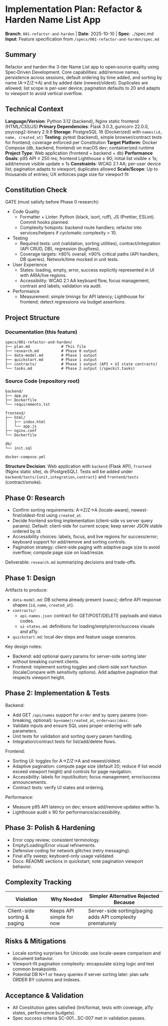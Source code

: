# Implementation Plan: Refactor & Harden Name List App

**Branch**: `001-refactor-and-harden` | **Date**: 2025-10-10 | **Spec**: ../spec.md
**Input**: Feature specification from `/specs/001-refactor-and-harden/spec.md`

## Summary

Refactor and harden the 3-tier Name List app to open‑source quality using Spec‑Driven Development. Core capabilities: add/remove names, persistence across sessions, default ordering by time added, and sorting by name (A→Z/Z→A) and by added date (newest/oldest). Duplicates are allowed; list scope is per-user device; pagination defaults to 20 and adapts to viewport to avoid vertical overflow.

## Technical Context

**Language/Version**: Python 3.12 (backend), Nginx static frontend (HTML/CSS/JS)
**Primary Dependencies**: Flask 3.0.3, gunicorn 22.0.0, psycopg2-binary 2.9.9
**Storage**: PostgreSQL 16 (Dockerized) with `names(id, name, created_at)`
**Testing**: pytest (backend), simple browser/contract tests for frontend; coverage enforced per Constitution
**Target Platform**: Docker Compose (db, backend, frontend) on macOS dev; containerized runtime
**Project Type**: Web application (frontend + backend + db)
**Performance Goals**: p95 API ≤ 250 ms; frontend Lighthouse ≥ 90; initial list visible ≤ 1s; add/remove visible update ≤ 1s
**Constraints**: WCAG 2.1 AA; per-user device list; pagination adapts to viewport; duplicates allowed
**Scale/Scope**: Up to thousands of entries; UX enforces page size for viewport fit

## Constitution Check

GATE (must satisfy before Phase 0 research):

- Code Quality
  - Formatter + Linter: Python (black, isort, ruff), JS (Prettier, ESLint). Commit hooks planned.
  - Complexity hotspots: backend route handlers; refactor into services/helpers if cyclomatic complexity > 10.
- Testing
  - Required tests: unit (validation, sorting utilities), contract/integration (API CRUD, DB), regression (bugfixes).
  - Coverage targets: ≥80% overall; ≥90% critical paths (API handlers, DB queries). Network/time mocked in unit tests.
- User Experience
  - States: loading, empty, error, success explicitly represented in UI with ARIA/live regions.
  - Accessibility: WCAG 2.1 AA keyboard flow, focus management, contrast and labels; validation via audit.
- Performance
  - Measurement: simple timings for API latency; Lighthouse for frontend; detect regressions via budget assertions.

## Project Structure

### Documentation (this feature)

```
specs/001-refactor-and-harden/
├── plan.md              # This file
├── research.md          # Phase 0 output
├── data-model.md        # Phase 1 output
├── quickstart.md        # Phase 1 output
├── contracts/           # Phase 1 output (API + UI state contracts)
└── tasks.md             # Phase 2 output (/speckit.tasks)
```

### Source Code (repository root)

```
backend/
├── app.py
├── Dockerfile
└── requirements.txt

frontend/
├── html/
│   ├── index.html
│   └── app.js
├── nginx.conf
└── Dockerfile

db/
└── init.sql

docker-compose.yml
```

**Structure Decision**: Web application with `backend` (Flask API), `frontend` (Nginx static site), `db` (PostgreSQL). Tests will be added under `backend/tests/{unit,integration,contract}` and `frontend/tests` (contract/smoke).

## Phase 0: Research

- Confirm sorting requirements: A→Z/Z→A (locale-aware), newest-first/oldest-first using `created_at`.
- Decide frontend sorting implementation (client-side vs server query params). Default: client-side for current scope; keep server JSON stable ordered by id.
- Accessibility choices: labels, focus, and live regions for success/error; keyboard support for add/remove and sorting controls.
- Pagination strategy: client-side paging with adaptive page size to avoid overflow; compute page size on load/resize.

Deliverable: `research.md` summarizing decisions and trade-offs.

## Phase 1: Design

Artifacts to produce:

- `data-model.md`: DB schema already present (`names`); define API response shapes (`id`, `name`, `created_at`).
- `contracts/`:
  - `api-names.json`: contract for GET/POST/DELETE payloads and status codes.
  - `ui-states.md`: definitions for loading/empty/error/success visuals and a11y.
- `quickstart.md`: local dev steps and feature usage scenarios.

Key design notes:

- Backend: add optional query params for server-side sorting later without breaking current clients.
- Frontend: implement sorting toggles and client-side sort function (localeCompare with sensitivity options). Add adaptive pagination that respects viewport height.

## Phase 2: Implementation & Tests

Backend:
- Add GET `/api/names` support for `order` and `by` query params (non-breaking, optional): `by=name|created_at`, `order=asc|desc`.
- Validate inputs and ensure SQL uses proper ordering with safe parameters.
- Unit tests for validation and sorting query param handling.
- Integration/contract tests for list/add/delete flows.

Frontend:
- Sorting UI: toggles for A→Z/Z→A and newest/oldest.
- Adaptive pagination: compute page size (default 20; reduce if list would exceed viewport height) and controls for page navigation.
- Accessibility: labels for input/button; focus management; error/success announcements.
- Contract tests: verify UI states and ordering.

Performance:
- Measure p95 API latency on dev; ensure add/remove updates within 1s.
- Lighthouse audit ≥ 90 for performance/accessibility.

## Phase 3: Polish & Hardening

- Error copy review; consistent terminology.
- Empty/Loading/Error visual refinements.
- Defensive coding for network glitches (retry messaging).
- Final a11y sweep; keyboard-only usage validated.
- Docs: README sections in quickstart; note pagination viewport behavior.

## Complexity Tracking

| Violation | Why Needed | Simpler Alternative Rejected Because |
|-----------|------------|---------------------------------------|
| Client-side sorting & paging | Keeps API simple for now | Server-side sorting/paging adds API complexity prematurely |

## Risks & Mitigations

- Locale sorting surprises for Unicode: use locale-aware comparison and document behavior.
- Viewport-fit pagination complexity: encapsulate sizing logic and test common breakpoints.
- Potential DB N+1 or heavy queries if server sorting later: plan safe ORDER BY columns and indexes.

## Acceptance & Validation

- All Constitution gates satisfied (lint/format, tests with coverage, a11y states, performance budgets).
- Spec success criteria SC-001…SC-007 met in validation passes.
